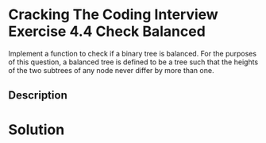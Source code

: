 # Cracking The Coding Interview Exercise 4.4 Check Balanced

Implement a function to check if a binary tree is balanced. For the purposes of
this question, a balanced tree is defined to be a tree such that the heights of the two subtrees of any
node never differ by more than one.

## Description


# Solution
